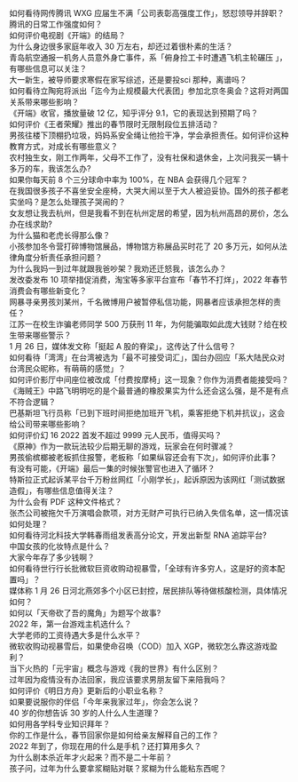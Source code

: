 如何看待网传腾讯 WXG 应届生不满「公司表彰高强度工作」，怒怼领导并辞职？腾讯的日常工作强度如何？  
如何评价电视剧《开端》的结局？  
为什么身边很多家庭年收入 30 万左右，却还过着很朴素的生活？  
青岛航空通报一机务人员意外身亡事件，系「俯身捡工卡时遭遇飞机主轮碾压 」，有哪些信息可以关注？  
大一新生，被导师要求寒假在家写综述，还是要投sci 那种，离谱吗？  
如何看待立陶宛将派出「迄今为止规模最大代表团」参加北京冬奥会？这将对两国关系带来哪些影响？  
《开端》收官，播放量破 12 亿，知乎评分 9.1，它的表现达到预期了吗？  
如何评价《王者荣耀》推出的春节限时无限制段位五排活动？  
男孩往楼下顶棚扔垃圾，妈妈系安全绳让他捡干净，学会承担责任。如何评价这种教育方式，对成长有哪些意义？  
农村独生女，刚工作两年，父母不工作了，没有社保和退休金，上次问我买一辆十多万的车，我该怎么办?  
如果你每天前 8 个三分球命中率为 100%，在 NBA 会获得几个冠军？  
在我国很多孩子不喜坐安全座椅，大哭大闹以至于大人被迫妥协。国外的孩子都老实坐吗？是怎么处理孩子哭闹的？  
女友想让我去杭州，但是我看不到在杭州定居的希望，因为杭州高昂的房价，怎么办在线求助?  
为什么猫和老虎长得那么像？  
小孩参加冬令营打碎博物馆展品，博物馆方称展品买时花了 20 多万元，如何从法律角度分析责任承担问题？  
为什么我妈一到过年就跟我爸吵架？我劝还迁怒我，该怎么办？  
发改委发布 10 项举措促消费，淘宝等多家平台宣布「春节不打烊」，2022 年春节消费会有哪些新变化？  
网暴寻亲男孩刘某州，千名微博用户被暂停私信功能，网暴者应该承担怎样的责任？  
江苏一在校生诈骗老师同学 500 万获刑 11 年，为何能骗取如此庞大钱财？给在校生带来哪些警示？  
1 月 26 日，媒体发文称「挺起 A 股的脊梁」，这传达了什么信号？  
如何看待「湾湾」在台湾被选为「最不可接受词汇」，国台办回应「系大陆民众对台湾民众昵称，有萌萌的感觉」？  
如何评价影厅中间座位被改成「付费按摩椅」这一现象？你作为消费者能接受吗？  
《海贼王》中路飞明明吃的是个最普通的橡胶果实为什么还会这么强，是不是有点不符合逻辑？  
巴基斯坦飞行员称「已到下班时间拒绝加班开飞机，乘客拒绝下机并抗议」，这会给公司带来哪些影响？  
如何评价幻 16 2022 首发不超过 9999 元人民币，值得买吗？  
《原神》作为一款玩法较少后期无聊的游戏，玩家会在何时骤减？  
男孩偷槟榔被老板抓住报警，老板称「如果纵容还会有下次」，如何评价此事？  
有没有可能，《开端》最后一集的时候张警官也进入了循环？  
特斯拉正式起诉某平台千万粉丝网红「小刚学长」，起诉原因为该网红「测试数据造假」，有哪些信息值得关注？  
为什么会有 PDF 这种文件格式？  
张杰公司被拖欠千万演唱会款项，对方无财产可执行已纳入失信名单，这一情况该如何处理？  
如何看待河北科技大学韩春雨组发表高分论文，开发出新型 RNA 追踪平台?  
中国女孩的化妆特点是什么？  
大家今年存了多少钱啊？  
如何看待世行行长批微软巨资收购动视暴雪，「全球有许多穷人，这是好的资本配置吗」？  
媒体称 1 月 26 日河北燕郊多个小区已封控，居民排队等待做核酸检测，具体情况如何？  
如何以「天帝砍了吾的魔角」为题写个故事?  
2022 年，第一台游戏主机选什么？  
大学老师的工资待遇大多是什么水平？  
微软收购动视暴雪后，如果使命召唤（COD）加入 XGP，微软怎么靠这游戏盈利？  
当下火热的「元宇宙」概念与游戏《我的世界》有什么区别？  
过年因为疫情没有办法回家，我应该要求男朋友留下来陪我吗？  
如何评价《明日方舟》更新后的小职业名称？  
如果要说服你的伴侣「今年来我家过年」，你会怎么说？  
40 岁的你想告诉 30 岁的人什么人生道理？  
如何用各学科专业知识拜年？  
你的工作是什么，春节回家你是如何给亲友解释自己的工作？  
2022 年到了，你现在用的什么是手机？还打算用多久？  
为什么剧本杀近年才火起来？而不是二十年前？  
孩子问，过年为什么要拿浆糊贴对联？浆糊为什么能粘东西呢？  
